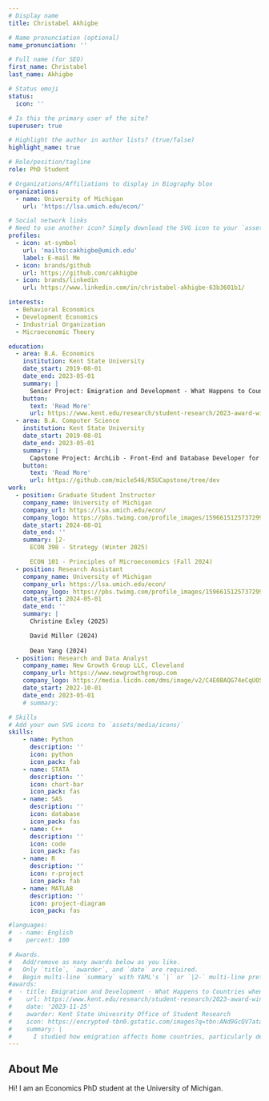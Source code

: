 ```yaml
---
# Display name
title: Christabel Akhigbe

# Name pronunciation (optional)
name_pronunciation: ''

# Full name (for SEO)
first_name: Christabel
last_name: Akhigbe

# Status emoji
status:
  icon: ''

# Is this the primary user of the site?
superuser: true

# Highlight the author in author lists? (true/false)
highlight_name: true

# Role/position/tagline
role: PhD Student

# Organizations/Affiliations to display in Biography blox
organizations:
  - name: University of Michigan
    url: 'https://lsa.umich.edu/econ/'

# Social network links
# Need to use another icon? Simply download the SVG icon to your `assets/media/icons/` folder.
profiles:
  - icon: at-symbol
    url: 'mailto:cakhigbe@umich.edu'
    label: E-mail Me
  - icon: brands/github
    url: https://github.com/cakhigbe
  - icon: brands/linkedin
    url: https://www.linkedin.com/in/christabel-akhigbe-63b3601b1/

interests:
  - Behavioral Economics
  - Development Economics
  - Industrial Organization
  - Microeconomic Theory

education:
  - area: B.A. Economics
    institution: Kent State University
    date_start: 2019-08-01
    date_end: 2023-05-01
    summary: |
      Senior Project: Emigration and Development - What Happens to Countries when People Leave? (Supervised by Dr. Jooyoun Park)
    button:
      text: 'Read More'
      url: https://www.kent.edu/research/student-research/2023-award-winners-and-mentors-undergraduate-symposium-research
  - area: B.A. Computer Science
    institution: Kent State University
    date_start: 2019-08-01
    date_end: 2023-05-01
    summary: |
      Capstone Project: ArchLib - Front-End and Database Developer for the University’s Archeology department’s library website.
    button:
      text: 'Read More'
      url: https://github.com/micle546/KSUCapstone/tree/dev
work:
  - position: Graduate Student Instructor
    company_name: University of Michigan
    company_url: https://lsa.umich.edu/econ/
    company_logo: https://pbs.twimg.com/profile_images/1596615125737299970/ZjeJlfUa_400x400.jpg
    date_start: 2024-08-01
    date_end: ''
    summary: |2-
      ECON 398 - Strategy (Winter 2025)

      ECON 101 - Principles of Microeconomics (Fall 2024)
  - position: Research Assistant
    company_name: University of Michigan
    company_url: https://lsa.umich.edu/econ/
    company_logo: https://pbs.twimg.com/profile_images/1596615125737299970/ZjeJlfUa_400x400.jpg
    date_start: 2024-05-01
    date_end: ''
    summary: |
      Christine Exley (2025)

      David Miller (2024)
      
      Dean Yang (2024)
  - position: Research and Data Analyst
    company_name: New Growth Group LLC, Cleveland
    company_url: https://www.newgrowthgroup.com
    company_logo: https://media.licdn.com/dms/image/v2/C4E0BAQG74eCqUOSioQ/company-logo_200_200/company-logo_200_200/0/1630624111035/new_growth_group_llc_logo?e=2147483647&v=beta&t=3LDlo1fQzC_FHylMHojgJWEHtCqwZU-kRafOGyMFbJ4
    date_start: 2022-10-01
    date_end: 2023-05-01
    # summary:       

# Skills
# Add your own SVG icons to `assets/media/icons/`
skills:
    - name: Python
      description: ''
      icon: python
      icon_pack: fab
    - name: STATA
      description: ''
      icon: chart-bar
      icon_pack: fas
    - name: SAS
      description: ''
      icon: database
      icon_pack: fas
    - name: C++
      description: ''
      icon: code
      icon_pack: fas
    - name: R
      description: ''
      icon: r-project
      icon_pack: fab
    - name: MATLAB
      description: ''
      icon: project-diagram
      icon_pack: fas

#languages:
#  - name: English
#    percent: 100

# Awards.
#   Add/remove as many awards below as you like.
#   Only `title`, `awarder`, and `date` are required.
#   Begin multi-line `summary` with YAML's `|` or `|2-` multi-line prefix and indent 2 spaces below.
#awards:
#  - title: Emigration and Development - What Happens to Countries when People Leave?
#    url: https://www.kent.edu/research/student-research/2023-award-winners-and-mentors-undergraduate-symposium-research
#    date: '2023-11-25'
#    awarder: Kent State Univesrity Office of Student Research
#    icon: https://encrypted-tbn0.gstatic.com/images?q=tbn:ANd9GcQV7atacsVdcHOQekQbxhh5_HFCoSUhv5Tm1g&s
#    summary: |
#      I studied how emigration affects home countries, particularly developing economies. While emigration is often seen as a loss of labor, I find that in developing countries, higher emigration rates are correlated with greater productivity. In contrast, developed nations find negative effects. These findings suggest that for emerging economies, emigration can relieve labor market pressure and support growth — challenging the idea that labor retention necessarily hastens development.
---
```


## About Me

Hi! I am an Economics PhD student at the University of Michigan.
